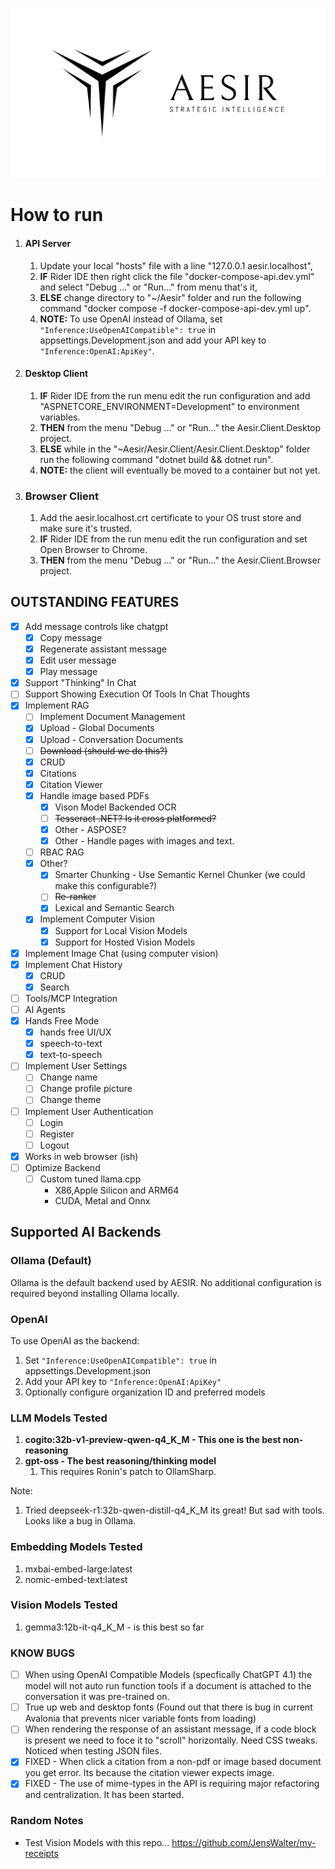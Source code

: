![AESIR](Transparent%20Logo.png)
# How to run
  
1. #### API Server
   1. Update your local "hosts" file with a line "127.0.0.1 aesir.localhost",
   2. **IF** Rider IDE then right click the file "docker-compose-api.dev.yml" and select "Debug ..." or "Run..." from menu that's it,
   3. **ELSE** change directory to "~/Aesir" folder and run the following command "docker compose -f docker-compose-api-dev.yml up".
   4. **NOTE:** To use OpenAI instead of Ollama, set `"Inference:UseOpenAICompatible": true` in appsettings.Development.json and add your API key to `"Inference:OpenAI:ApiKey"`.
2. #### Desktop Client
   1. **IF** Rider IDE from the run menu edit the run configuration and add "ASPNETCORE_ENVIRONMENT=Development" to environment variables.
   2. **THEN** from the menu "Debug ..." or "Run..." the Aesir.Client.Desktop project.
   3. **ELSE** while in the "~Aesir/Aesir.Client/Aesir.Client.Desktop" folder run the following command "dotnet build && dotnet run".
   4. **NOTE:** the client will eventually be moved to a container but not yet.
3. ### Browser Client
   1. Add the aesir.localhost.crt certificate to your OS trust store and make sure it's trusted.
   2. **IF** Rider IDE from the run menu edit the run configuration and set Open Browser to Chrome.
   3. **THEN** from the menu "Debug ..." or "Run..." the Aesir.Client.Browser project.

## OUTSTANDING FEATURES

- [X] Add message controls like chatgpt
  - [x] Copy message
  - [X] Regenerate assistant message
  - [X] Edit user message
  - [X] Play message
- [X] Support "Thinking" In Chat
- [ ] Support Showing Execution Of Tools In Chat Thoughts
- [X] Implement RAG
  - [ ] Implement Document Management
  - [x] Upload - Global Documents
  - [x] Upload - Conversation Documents
  - [ ] ~~Download (should we do this?)~~
  - [x] CRUD
  - [X] Citations
  - [X] Citation Viewer
  - [X] Handle image based PDFs
    - [X] Vison Model Backended OCR
    - [ ] ~~Tesseract .NET? Is it cross platformed?~~
    - [X] Other - ASPOSE?
    - [X] Other - Handle pages with images and text.
  - [ ] RBAC RAG
  - [X] Other?
    - [X] Smarter Chunking - Use Semantic Kernel Chunker (we could make this configurable?)
    - [ ] ~~Re-ranker~~
    - [X] Lexical and Semantic Search
  - [X] Implement Computer Vision
    - [X] Support for Local Vision Models
    - [X] Support for Hosted Vision Models
- [X] Implement Image Chat (using computer vision)
- [x] Implement Chat History
  - [x] CRUD
  - [x] Search
- [ ] Tools/MCP Integration
- [ ] AI Agents
- [X] Hands Free Mode
  - [X] hands free UI/UX
  - [X] speech-to-text
  - [X] text-to-speech
- [ ] Implement User Settings
  - [ ] Change name
  - [ ] Change profile picture
  - [ ] Change theme
- [ ] Implement User Authentication
  - [ ] Login
  - [ ] Register
  - [ ] Logout
- [X] Works in web browser (ish)
- [ ] Optimize Backend
  - [ ] Custom tuned llama.cpp 
    - X86,Apple Silicon and ARM64
    - CUDA, Metal and Onnx
## Supported AI Backends

### Ollama (Default)
Ollama is the default backend used by AESIR. No additional configuration is required beyond installing Ollama locally.

### OpenAI
To use OpenAI as the backend:
1. Set `"Inference:UseOpenAICompatible": true` in appsettings.Development.json
2. Add your API key to `"Inference:OpenAI:ApiKey"`
3. Optionally configure organization ID and preferred models

### LLM Models Tested
1. **cogito:32b-v1-preview-qwen-q4_K_M - This one is the best non-reasoning**
2. **gpt-oss - The best reasoning/thinking model**
    1. This requires Ronin's patch to OllamSharp.

Note: 
1. Tried deepseek-r1:32b-qwen-distill-q4_K_M its great! But sad with tools. Looks like a bug in Ollama.

### Embedding Models Tested
1. mxbai-embed-large:latest
2. nomic-embed-text:latest

### Vision Models Tested
1. gemma3:12b-it-q4_K_M - is this best so far

### KNOW BUGS
- [ ] When using OpenAI Compatible Models (specfically ChatGPT 4.1) the model will not auto run function tools if a document is attached to the conversation it was pre-trained on.
- [ ] True up web and desktop fonts (Found out that there is bug in current Avalonia that prevents nicer variable fonts from loading)
- [ ] When rendering the response of an assistant message, if a code block is present we need to foce it to "scroll" horizontally.  Need CSS tweaks. Noticed when testing JSON files.
- [X] FIXED - When click a citation from a non-pdf or image based document you get error. Its because the citation viewer expects image.
- [X] FIXED - The use of mime-types in the API is requiring major refactoring and centralization. It has been started.

### Random Notes
- Test Vision Models with this repo... https://github.com/JensWalter/my-receipts